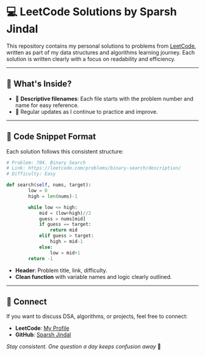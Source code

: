 
# 💻 LeetCode Solutions by Sparsh Jindal

This repository contains my personal solutions to problems from [LeetCode](https://leetcode.com/), written as part of my data structures and algorithms learning journey. Each solution is written clearly with a focus on readability and efficiency.

---

## 🧠 What's Inside?

- 📝 **Descriptive filenames**: Each file starts with the problem number and name for easy reference.
- 🚀 Regular updates as I continue to practice and improve.

---

## 🧾 Code Snippet Format

Each solution follows this consistent structure:

```python
# Problem: 704. Binary Search
# Link: https://leetcode.com/problems/binary-search/description/
# Difficulty: Easy

def search(self, nums, target):
        low = 0
        high = len(nums)-1

        while low <= high:
            mid = (low+high)//2
            guess = nums[mid]
            if guess == target:
                return mid
            elif guess > target:
                high = mid-1
            else:
                low = mid+1
        return -1
```

* **Header**: Problem title, link, difficulty.
* **Clean function** with variable names and logic clearly outlined.

---

## 🔗 Connect

If you want to discuss DSA, algorithms, or projects, feel free to connect:

* **LeetCode**: [My Profile]([https://leetcode.com/](https://leetcode.com/u/pXhYyQZYwV/))
* **GitHub**: [Sparsh Jindal](https://github.com/BakaLuffy04)


*Stay consistent. One question a day keeps confusion away* 🚀
